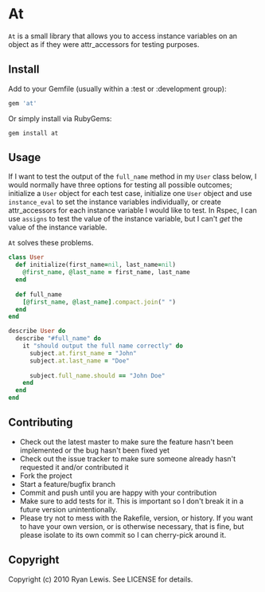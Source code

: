 # At

`At` is a small library that allows you to access instance variables on an object as 
if they were attr_accessors for testing purposes.

## Install

Add to your Gemfile (usually within a :test or :development group):

```ruby
gem 'at'
```

Or simply install via RubyGems:

    gem install at

## Usage

If I want to test the output of the `full_name` method in my `User` class
below, I would normally have three options for testing all possible outcomes; 
initialize a `User` object for each test case, initialize one `User` object and 
use `instance_eval` to set the instance variables individually, or create 
attr_accessors for each instance variable I would like to test. In Rspec, I 
can use `assigns` to test the value of the instance variable, but I can't 
_get_ the value of the instance variable.

`At` solves these problems.

```ruby
class User
  def initialize(first_name=nil, last_name=nil)
    @first_name, @last_name = first_name, last_name
  end
  
  def full_name
    [@first_name, @last_name].compact.join(" ")
  end
end

describe User do
  describe "#full_name" do
    it "should output the full name correctly" do
      subject.at.first_name = "John"
      subject.at.last_name = "Doe"
      
      subject.full_name.should == "John Doe"
    end
  end
end
```

## Contributing

* Check out the latest master to make sure the feature hasn't been implemented or the bug hasn't been fixed yet
* Check out the issue tracker to make sure someone already hasn't requested it and/or contributed it
* Fork the project
* Start a feature/bugfix branch
* Commit and push until you are happy with your contribution
* Make sure to add tests for it. This is important so I don't break it in a future version unintentionally.
* Please try not to mess with the Rakefile, version, or history. If you want to have your own version, or is otherwise necessary, that is fine, but please isolate to its own commit so I can cherry-pick around it.

## Copyright

Copyright (c) 2010 Ryan Lewis. See LICENSE for details.